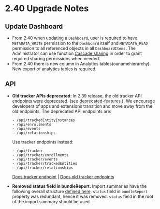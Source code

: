 # 2.40 Upgrade Notes

## Update Dashboard
- From 2.40 when updating a `Dashboard`, user is required to have `METADATA_WRITE` permission to the `Dashboard` itself and `METADATA_READ` permission to all referenced objects in all `DashboardItems`. The Administrator can use function [Cascade sharing](https://docs.dhis2.org/en/use/user-guides/dhis-core-version-master/analysing-data/dashboards.html#cascade-sharing-of-visualizations-on-the-dashboard) in order to grant required sharing permissions when needed.
- From 2.40 there is new column in Analytics tables(ounamehierarchy). New export of analytics tables is required.

## API

* **Old tracker APIs deprecated:** In 2.39 release, the old tracker API endpoints were deprecated. (see [deprecated-features](https://github.com/dhis2/dhis2-releases/blob/master/releases/deprecated-features.md) ). We encourage developers of apps and extensions transition and move away from the old endpoints. The deprecated API endpoints are:
   ```
   - /api/trackedEntityInstances
   - /api/enrollments
   - /api/events
   - /api/relationships
   ```
   Use tracker endpoints instead:
   ```
   - /api/tracker
   - /api/tracker/enrollments
   - /api/tracker/events
   - /api/tracker/trackedEntities
   - /api/tracker/relationships
   ```
   [Docs tracker endpoint](https://docs.dhis2.org/en/develop/using-the-api/dhis-core-version-240/tracker.html) | [Docs old tracker endpoints](https://docs.dhis2.org/en/develop/using-the-api/dhis-core-version-240/old-tracker.html)

* **Removed status field in bundleReport:** Import summaries have the following overall structure [defined here](https://docs.dhis2.org/en/develop/using-the-api/dhis-core-version-240/tracker.html#import-summary-structure). `status` field in `bundleReport` property was redundant, hence it was removed. `status` field in the root of the import summary should be used.
